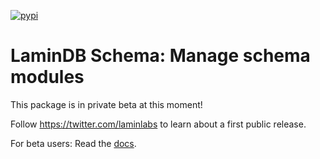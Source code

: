 [![pypi](https://img.shields.io/pypi/v/lamindb-schema?color=%2334D058&label=pypi%20package)](https://pypi.org/project/lamindb-schema)

# LaminDB Schema: Manage schema modules

This package is in private beta at this moment!

Follow https://twitter.com/laminlabs to learn about a first public release.

For beta users: Read the [docs](https://lamin.ai/docs/lamindb-schema).
